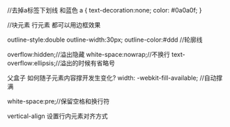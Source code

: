 //去掉a标签下划线 和蓝色
a {
    text-decoration:none;
    color: #0a0a0f;
}

//块元素 行元素 都可以用边框效果

outline-style:double
outline-width:30px;
outline-color:#ddd  //轮廓线

overflow:hidden;//溢出隐藏
white-space:nowrap;//不换行
text-overflow:ellipsis;//溢出的时候有省略号

父盒子 如何随子元素内容撑开发生变化?
width: -webkit-fill-available; //自动撑满

white-space:pre;//保留空格和换行符

vertical-align 设置行内元素对齐方式
